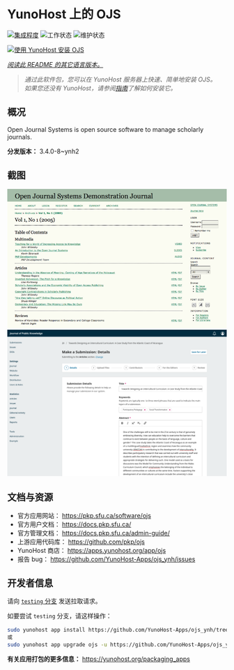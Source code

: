 <!--
注意：此 README 由 <https://github.com/YunoHost/apps/tree/master/tools/readme_generator> 自动生成
请勿手动编辑。
-->

# YunoHost 上的 OJS

[![集成程度](https://apps.yunohost.org/badge/integration/ojs)](https://ci-apps.yunohost.org/ci/apps/ojs/)
![工作状态](https://apps.yunohost.org/badge/state/ojs)
![维护状态](https://apps.yunohost.org/badge/maintained/ojs)

[![使用 YunoHost 安装 OJS](https://install-app.yunohost.org/install-with-yunohost.svg)](https://install-app.yunohost.org/?app=ojs)

*[阅读此 README 的其它语言版本。](./ALL_README.md)*

> *通过此软件包，您可以在 YunoHost 服务器上快速、简单地安装 OJS。*  
> *如果您还没有 YunoHost，请参阅[指南](https://yunohost.org/install)了解如何安装它。*

## 概况

Open Journal Systems is open source software to manage scholarly journals.


**分发版本：** 3.4.0-8~ynh2

## 截图

![OJS 的截图](./doc/screenshots/Open_Journal_Systems_interface_screenshot.png)
![OJS 的截图](./doc/screenshots/screenshot.png)

## 文档与资源

- 官方应用网站： <https://pkp.sfu.ca/software/ojs>
- 官方用户文档： <https://docs.pkp.sfu.ca/>
- 官方管理文档： <https://docs.pkp.sfu.ca/admin-guide/>
- 上游应用代码库： <https://github.com/pkp/ojs>
- YunoHost 商店： <https://apps.yunohost.org/app/ojs>
- 报告 bug： <https://github.com/YunoHost-Apps/ojs_ynh/issues>

## 开发者信息

请向 [`testing` 分支](https://github.com/YunoHost-Apps/ojs_ynh/tree/testing) 发送拉取请求。

如要尝试 `testing` 分支，请这样操作：

```bash
sudo yunohost app install https://github.com/YunoHost-Apps/ojs_ynh/tree/testing --debug
或
sudo yunohost app upgrade ojs -u https://github.com/YunoHost-Apps/ojs_ynh/tree/testing --debug
```

**有关应用打包的更多信息：** <https://yunohost.org/packaging_apps>
